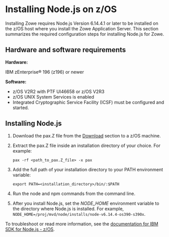 # Installing Node.js on z/OS

Installing Zowe requires Node.js Version 6.14.4.1 or later to be installed on the z/OS host where you install the Zowe Application Server. This section summarizes the required configuration steps for installing Node.js for Zowe.

## Hardware and software requirements

**Hardware:**

IBM zEnterprise® 196 (z196) or newer

**Software:**

- z/OS V2R2 with PTF UI46658 or z/OS V2R3
- z/OS UNIX System Services is enabled
- Integrated Cryptographic Service Facility (ICSF) must be configured and started.

## Installing Node.js

1. Download the pax.Z file from the [Download](https://developer.ibm.com/node/sdk/ztp/#downloads-ztp) section to a z/OS machine.
1. Extract the pax.Z file inside an installation directory of your choice. For example:

    ```pax -rf <path_to_pax.Z_file> -x pax```

1. Add the full path of your installation directory to your PATH environment variable:
    ```
    export PATH=<installation_directory>/bin/:$PATH
    ```
1. Run the node and npm commands from the command line.
1. After you install Node.js, set the *NODE_HOME* environment variable to the directory where Node.js is installed. For example, `NODE_HOME=/proj/mvd/node/installs/node-v6.14.4-os390-s390x`.

To troubleshoot or read more information, see the [documentation for IBM SDK for Node.js - z/OS](https://developer.ibm.com/node/sdk/ztp/#documentation-ztp). 
